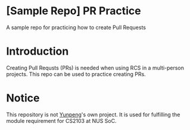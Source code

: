 # [Sample Repo] PR Practice
A sample repo for practicing how to create Pull Requests

# Introduction
Creating Pull Requsts (PRs) is needed when using RCS in a multi-person projects. This repo can be used to practice creating PRs.

# Notice
This repository is not [Yunpeng](https://yunpengn.github.io/)'s own project. It is used for fulfilling the module requirement for CS2103 at NUS SoC.